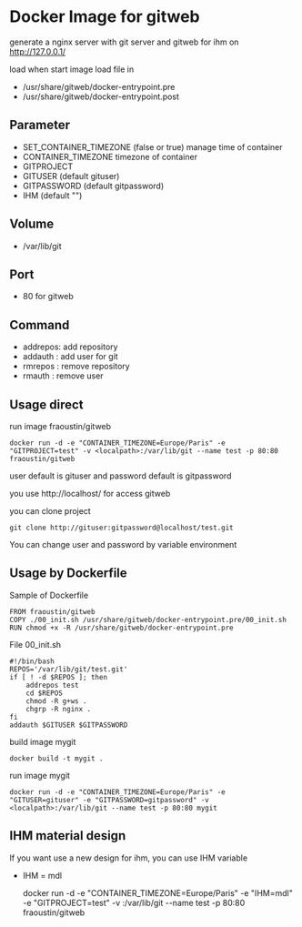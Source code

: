 # Docker Image for gitweb

generate a nginx server with git server and gitweb for ihm on http://127.0.0.1/

load when start image load file in

- /usr/share/gitweb/docker-entrypoint.pre
- /usr/share/gitweb/docker-entrypoint.post

## Parameter

- SET_CONTAINER_TIMEZONE (false or true) manage time of container
- CONTAINER_TIMEZONE timezone of container
- GITPROJECT
- GITUSER (default gituser)
- GITPASSWORD (default gitpassword)
- IHM (default "")

## Volume

- /var/lib/git

## Port

- 80 for gitweb

## Command

- addrepos: add repository
- addauth : add user for git
- rmrepos : remove repository
- rmauth : remove user

## Usage direct

run image fraoustin/gitweb

    docker run -d -e "CONTAINER_TIMEZONE=Europe/Paris" -e "GITPROJECT=test" -v <localpath>:/var/lib/git --name test -p 80:80 fraoustin/gitweb

user default is gituser and password default is gitpassword

you use http://localhost/ for access gitweb

you can clone project

    git clone http://gituser:gitpassword@localhost/test.git

You can change user and password by variable environment


## Usage by Dockerfile

Sample of Dockerfile

    FROM fraoustin/gitweb
    COPY ./00_init.sh /usr/share/gitweb/docker-entrypoint.pre/00_init.sh
    RUN chmod +x -R /usr/share/gitweb/docker-entrypoint.pre

File 00_init.sh

    #!/bin/bash
    REPOS='/var/lib/git/test.git'
    if [ ! -d $REPOS ]; then
        addrepos test
        cd $REPOS
        chmod -R g+ws .
        chgrp -R nginx .
    fi
    addauth $GITUSER $GITPASSWORD

build image mygit

    docker build -t mygit .

run image mygit

    docker run -d -e "CONTAINER_TIMEZONE=Europe/Paris" -e "GITUSER=gituser" -e "GITPASSWORD=gitpassword" -v <localpath>:/var/lib/git --name test -p 80:80 mygit




## IHM material design

If you want use a new design for ihm, you can use IHM variable

- IHM = mdl

    docker run -d -e "CONTAINER_TIMEZONE=Europe/Paris" -e "IHM=mdl" -e "GITPROJECT=test" -v <localpath>:/var/lib/git --name test -p 80:80 fraoustin/gitweb

